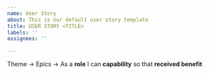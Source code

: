```yaml
---
name: User Story
about: This is our default user story template
title: USER STORY <TITLE>
labels: ''
assignees: ''

---
```


Theme -> Epics -> As a **role** I can **capability** so that **received benefit**

